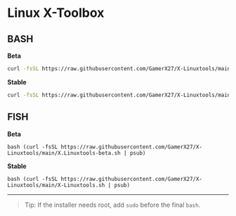# Linux X-Toolbox

## BASH

**Beta**
```bash
curl -fsSL https://raw.githubusercontent.com/GamerX27/X-Linuxtools/main/X.Linuxtools-beta.sh | bash
```

**Stable**
```bash
curl -fsSL https://raw.githubusercontent.com/GamerX27/X-Linuxtools/main/X-Linuxtools.sh | bash
```

## FISH

**Beta**
```fish
bash (curl -fsSL https://raw.githubusercontent.com/GamerX27/X-Linuxtools/main/X.Linuxtools-beta.sh | psub)
```

**Stable**
```fish
bash (curl -fsSL https://raw.githubusercontent.com/GamerX27/X-Linuxtools/main/X-Linuxtools.sh | psub)
```

---

> Tip: If the installer needs root, add `sudo` before the final `bash`.
